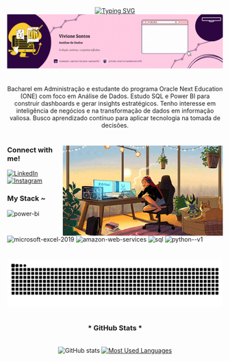 <div align="center">
  <a href="https://git.io/typing-svg"><img src="https://readme-typing-svg.herokuapp.com?font=Playfair+Display&weight=500&size=22&pause=1000&color=F70C74&width=435&lines=%E2%9D%86+WELCOME+TO+MY+PROFILE+%CB%99%E1%B5%95%CB%99+%E2%9D%86" alt="Typing SVG" />
  </a>
</div>
<img align="center" alt="" src="./src/gif-header.gif">


#

<p align="center">Bacharel em Administração e estudante do programa Oracle Next Education (ONE) com foco em Análise de Dados. Estudo SQL e Power BI para construir dashboards e gerar insights estratégicos. Tenho interesse em inteligência de negócios e na transformação de dados em informação valiosa. Busco aprendizado contínuo para aplicar tecnologia na tomada de decisões. 

#
<img align="right" alt="" height="210px" src="./src/study_girl.gif">
<h3 align="left">Connect with me!</h3>

[![LinkedIn](https://img.shields.io/badge/LinkedIn-0077B5?style=for-the-badge&logo=linkedin&logoColor=white)](https://www.linkedin.com/in/viviane-santos92/)
[![Instagram](https://img.shields.io/badge/Instagram-E4405F?style=for-the-badge&logo=instagram&logoColor=white)](https://www.instagram.com/viviane.plus/)

<h3 align="left">My Stack ~</h3>

<div align="left">
   <img width="48" height="48" src="https://img.icons8.com/color/48/power-bi.png" alt="power-bi"/>
  <img width="48" height="48" src="https://img.icons8.com/fluency/48/microsoft-excel-2019.png" alt="microsoft-excel-2019"/>
  <img width="48" height="48" src="https://img.icons8.com/color/48/amazon-web-services.png" alt="amazon-web-services"/>
  <img width="48" height="48" src="https://img.icons8.com/fluency/48/sql.png" alt="sql"/>
  <img width="48" height="48" src="https://img.icons8.com/color/48/python--v1.png" alt="python--v1"/>
  
</div>

#

<picture align="center">
  <source media="(prefers-color-scheme: dark)" srcset="https://raw.githubusercontent.com/vivianebatista92/vivianebatista92/output/github-contribution-grid-snake-dark.svg">
  <source media="(prefers-color-scheme: light)" srcset="https://raw.githubusercontent.com/vivianebatista92/vivianebatista92/output/github-contribution-grid-snake-dark.svg">
  <img align="center" alt="github contribution grid snake animation" src="https://raw.githubusercontent.com/vivianebatista92/vivianebatista92/output/github-contribution-grid-snake.svg">
</picture>

#

<div style="text-align: center;" align="center">
  <h3>* GitHub Stats *</h3>
  <br>
  <img src="https://github-readme-stats-git-masterrstaa-rickstaa.vercel.app/api?username=vivianebatista92&hide_title=true&show_icons=true&include_all_commits=false&count_private=true&line_height=25&hide=issues&bg_color=000&title_color=FF00F6&text_color=FFF&border_radius=3&border_color=36123c&icon_color=FF00F6&theme=jolly" alt="GitHub stats">

  <a href="https://github.com/mari4souza/github-readme-stats">
    <img src="https://github-readme-stats-git-masterrstaa-rickstaa.vercel.app/api/top-langs/?username=vivianebatista92&line_height=10&card_width=290&layout=compact&hide_title=false&count_private=true&langs_count=4&show_icons=true&title_color=FF00F6&hide=html,scss,less&bg_color=000&text_color=8B8B8B&border_radius=3&border_color=561760&count_private=true" alt="Most Used Languages">
  </a>
</div>
